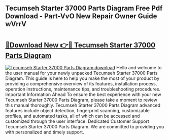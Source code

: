 ## Tecumseh Starter 37000 Parts Diagram Free Pdf Download - Part-VvO New Repair Owner Guide wVrrV

# <h2><a href="http://dfr5hg1.blite.top/?on=Tecumseh+Starter+37000+Parts+Diagram">🔗Download New 👉🔴 Tecumseh Starter 37000 Parts Diagram</a></h2>

[![Tecumseh Starter 37000 Parts Diagram download](https://i.imgur.com/lujVjoI.png)](http://dfr5hg1.blite.top/?on=Tecumseh+Starter+37000+Parts+Diagram)
Hello and welcome to the user manual for your newly unpacked Tecumseh Starter 37000 Parts Diagram. This guide is here to help you make the most of your product by providing a comprehensive overview of its features, installation process, operation instructions, maintenance tips, and troubleshooting procedures. Important Information Ahead To ensure the best experience with your new Tecumseh Starter 37000 Parts Diagram, please take a moment to review this manual thoroughly. Tecumseh Starter 37000 Parts Diagram advanced features include object detection, fingerprint scanning, customizable profiles, and automated tasks, all of which can be accessed and customized through the user interface. Dedicated Customer Support Tecumseh Starter 37000 Parts Diagram. We are committed to providing you with personalized and timely support.
